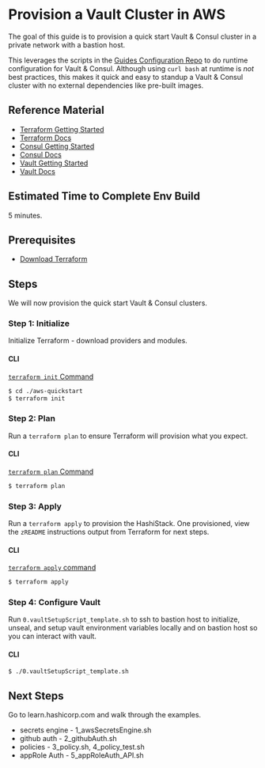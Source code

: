 # Provision a Vault Cluster in AWS

The goal of this guide is to provision a quick start Vault & Consul cluster in a private network with a bastion host.

This leverages the scripts in the [Guides Configuration Repo](https://github.com/hashicorp/guides-configuration) to do runtime configuration for Vault & Consul. Although using `curl bash` at runtime is _not_ best practices, this makes it quick and easy to standup a Vault & Consul cluster with no external dependencies like pre-built images.

## Reference Material

- [Terraform Getting Started](https://www.terraform.io/intro/getting-started/install.html)
- [Terraform Docs](https://www.terraform.io/docs/index.html)
- [Consul Getting Started](https://www.consul.io/intro/getting-started/install.html)
- [Consul Docs](https://www.consul.io/docs/index.html)
- [Vault Getting Started](https://www.vaultproject.io/intro/getting-started/install.html)
- [Vault Docs](https://www.vaultproject.io/docs/index.html)

## Estimated Time to Complete Env Build

5 minutes.

## Prerequisites

- [Download Terraform](https://www.terraform.io/downloads.html)

## Steps

We will now provision the quick start Vault & Consul clusters.

### Step 1: Initialize

Initialize Terraform - download providers and modules.

#### CLI

[`terraform init` Command](https://www.terraform.io/docs/commands/init.html)

```sh
$ cd ./aws-quickstart
$ terraform init
```

### Step 2: Plan

Run a `terraform plan` to ensure Terraform will provision what you expect.

#### CLI

[`terraform plan` Command](https://www.terraform.io/docs/commands/plan.html)

```sh
$ terraform plan
```

### Step 3: Apply

Run a `terraform apply` to provision the HashiStack. One provisioned, view the `zREADME` instructions output from Terraform for next steps.

#### CLI

[`terraform apply` command](https://www.terraform.io/docs/commands/apply.html)

```sh
$ terraform apply
```

### Step 4: Configure Vault

Run `0.vaultSetupScript_template.sh` to ssh to bastion host to initialize, unseal, and setup vault environment variables locally and on bastion host so you can interact with vault.

#### CLI

```sh
$ ./0.vaultSetupScript_template.sh
```

## Next Steps
Go to learn.hashicorp.com and walk through the examples.
* secrets engine - 1_awsSecretsEngine.sh
* github auth - 2_githubAuth.sh
* policies - 3_policy.sh, 4_policy_test.sh
* appRole Auth - 5_appRoleAuth_API.sh

